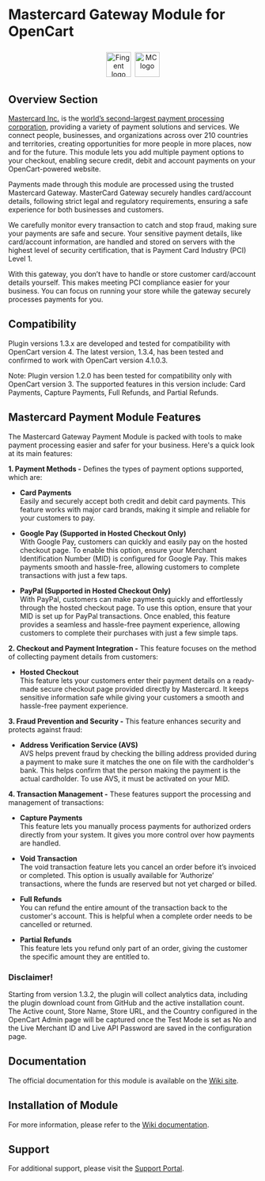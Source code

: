 # Mastercard Gateway Module for OpenCart

<p align="center" style="margin-top: 25px;">
<a href="https://www.fingent.com/" target="_blank"><img alt="Fingent logo" height="50px" src="https://www.fingent.com/wp-content/uploads/Fingent-Logo-01.png"/></a>&nbsp;&nbsp;<img alt="MC logo" height="50px" src="https://mpgs.fingent.wiki/wp-content/uploads/2025/04/mastercard-logo.png"/>
</p>

## Overview Section

[Mastercard Inc.](https://www.mastercard.co.in/en-in.html) is the [world’s second-largest payment processing corporation](https://www.investopedia.com/terms/m/mastercard-card.asp), providing a variety of payment solutions and services. We connect people, businesses, and organizations across over 210 countries and territories, creating opportunities for more people in more places, now and for the future. This module lets you add multiple payment options to your checkout, enabling secure credit, debit and account payments on your OpenCart-powered website.

Payments made through this module are processed using the trusted Mastercard Gateway. MasterCard Gateway securely handles card/account details, following strict legal and regulatory requirements, ensuring a safe experience for both businesses and customers.

We carefully monitor every transaction to catch and stop fraud, making sure your payments are safe and secure. Your sensitive payment details, like card/account information, are handled and stored on servers with the highest level of security certification, that is Payment Card Industry (PCI) Level 1.

With this gateway, you don’t have to handle or store customer card/account details yourself. This makes meeting PCI compliance easier for your business. You can focus on running your store while the gateway securely processes payments for you.

## Compatibility

Plugin versions 1.3.x are developed and tested for compatibility with OpenCart version 4. The latest version, 1.3.4, has been tested and confirmed to work with OpenCart version 4.1.0.3.

Note: Plugin version 1.2.0 has been tested for compatibility only with OpenCart version 3. The supported features in this version include: Card Payments, Capture Payments, Full Refunds, and Partial Refunds.

##  Mastercard Payment Module Features

The Mastercard Gateway Payment Module is packed with tools to make payment processing easier and safer for your business. Here's a quick look at its main features:

**1. Payment Methods -** Defines the types of payment options supported, which are:

   - **Card Payments**<br/>
Easily and securely accept both credit and debit card payments. This feature works with major card brands, making it simple and reliable for your customers to pay.

   - **Google Pay (Supported in Hosted Checkout Only)**<br/>
With Google Pay, customers can quickly and easily pay on the hosted checkout page. To enable this option, ensure your Merchant Identification Number (MID) is configured for Google Pay. This makes payments smooth and hassle-free, allowing customers to complete transactions with just a few taps.

   - **PayPal (Supported in Hosted Checkout Only)**<br/>
With PayPal, customers can make payments quickly and effortlessly through the hosted checkout page. To use this option, ensure that your MID is set up for PayPal transactions. Once enabled, this feature provides a seamless and hassle-free payment experience, allowing customers to complete their purchases with just a few simple taps.

**2. Checkout and Payment Integration -** This feature focuses on the method of collecting payment details from customers:

   - **Hosted Checkout**<br/>
This feature lets your customers enter their payment details on a ready-made secure checkout page provided directly by Mastercard. It keeps sensitive information safe while giving your customers a smooth and hassle-free payment experience.

**3. Fraud Prevention and Security -** This feature enhances security and protects against fraud:

   - **Address Verification Service (AVS)**<br/>
AVS helps prevent fraud by checking the billing address provided during a payment to make sure it matches the one on file with the cardholder's bank. This helps confirm that the person making the payment is the actual cardholder. To use AVS, it must be activated on your MID.

**4. Transaction Management -** These features support the processing and management of transactions:

   - **Capture Payments**<br/>
This feature lets you manually process payments for authorized orders directly from your system. It gives you more control over how payments are handled.

   - **Void Transaction**<br/>
The void transaction feature lets you cancel an order before it’s invoiced or completed. This option is usually available for ‘Authorize’ transactions, where the funds are reserved but not yet charged or billed.

- **Full Refunds**<br/>
You can refund the entire amount of the transaction back to the customer's account. This is helpful when a complete order needs to be cancelled or returned. 

- **Partial Refunds**<br/>
This feature lets you refund only part of an order, giving the customer the specific amount they are entitled to.

### Disclaimer!

Starting from version 1.3.2, the plugin will collect analytics data, including the plugin download count from GitHub and the active installation count. The Active count, Store Name, Store URL, and the Country configured in the OpenCart Admin page will be captured once the Test Mode is set as No and the Live Merchant ID and Live API Password are saved in the configuration page.

## Documentation
The official documentation for this module is available on the [Wiki site](https://mpgs.fingent.wiki/enterprise/opencart-mastercard-gateway/overview-and-feature-support).

## Installation of Module
For more information, please refer to the [Wiki documentation](https://mpgs.fingent.wiki/enterprise/opencart-mastercard-gateway/installation).

## Support
For additional support, please visit the [Support Portal](https://mpgsfgs.atlassian.net/servicedesk/customer/user/login?destination=portals).